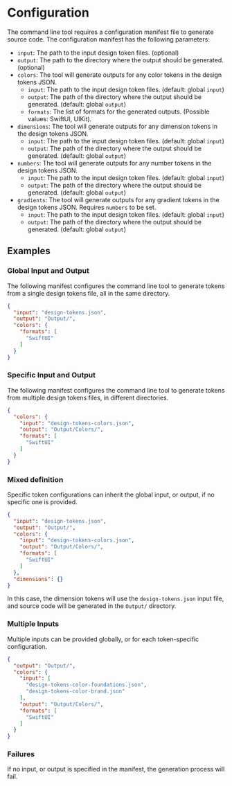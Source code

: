 #  Configuration

The command line tool requires a configuration manifest file to generate source code. The configuration manifest has the following parameters:

- `input`: The path to the input design token files. (optional)
- `output`: The path to the directory where the output should be generated. (optional)
- `colors`: The tool will generate outputs for any color tokens in the design tokens JSON.
  - `input`: The path to the input design token files. (default: global `input`)
  - `output`: The path of the directory where the output should be generated. (default: global `output`)
  - `formats`: The list of formats for the generated outputs. (Possible values: SwiftUI, UIKit).
- `dimensions`: The tool will generate outputs for any dimension tokens in the design tokens JSON.
  - `input`: The path to the input design token files. (default: global `input`)
  - `output`: The path of the directory where the output should be generated. (default: global `output`)
- `numbers`: The tool will generate outputs for any number tokens in the design tokens JSON.
  - `input`: The path to the input design token files. (default: global `input`)
  - `output`: The path of the directory where the output should be generated. (default: global `output`)
- `gradients`: The tool will generate outputs for any gradient tokens in the design tokens JSON. Requires `numbers` to be set.
  - `input`: The path to the input design token files. (default: global `input`)
  - `output`: The path of the directory where the output should be generated. (default: global `output`)

## Examples

### Global Input and Output
The following manifest configures the command line tool to generate tokens from a single design tokens file, all in the same directory.
```json
{
  "input": "design-tokens.json",
  "output": "Output/",
  "colors": {
    "formats": [
      "SwiftUI"
    ]
  }
}
```

### Specific Input and Output
The following manifest configures the command line tool to generate tokens from multiple design tokens files, in different directories.
```json
{
  "colors": {
    "input": "design-tokens-colors.json",
    "output": "Output/Colors/",
    "formats": [
      "SwiftUI"
    ]
  }
}
```

### Mixed definition
Specific token configurations can inherit the global input, or output, if no specific one is provided.
```json
{
  "input": "design-tokens.json",
  "output": "Output/",
  "colors": {
    "input": "design-tokens-colors.json",
    "output": "Output/Colors/",
    "formats": [
      "SwiftUI"
    ]
  },
  "dimensions": {}
}
```
In this case, the dimension tokens will use the `design-tokens.json` input file, and source code will be generated in the `Output/` directory.

### Multiple Inputs
Multiple inputs can be provided globally, or for each token-specific configuration.
```json
{
  "output": "Output/",
  "colors": {
    "input": [
      "design-tokens-color-foundations.json", 
      "design-tokens-color-brand.json"
    ],
    "output": "Output/Colors/",
    "formats": [
      "SwiftUI"
    ]
  }
}
```

### Failures
If no input, or output is specified in the manifest, the generation process will fail.
